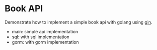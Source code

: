 # Book API
Demonstrate how to implement a simple book api with golang using [gin](https://www.github.com/gin-gonic/gin).

- main: simple api implementation
- sql: with sql implementation
- gorm: with gorm implementation